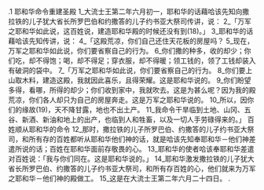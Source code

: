 .1 
耶和华命令重建圣殿 
1_大流士王第二年六月初一，耶和华的话藉哈该先知向撒拉铁的儿子犹大省长所罗巴伯和约撒答的儿子约书亚大祭司传讲，说： 2_「万军之耶和华如此说，这百姓说，建造耶和华殿的时候还没有到(18)。」 3_耶和华的话藉哈该先知传讲，说： 4_「这殿荒凉，你们自己还住天花板的房屋吗？ 5_现在，万军之耶和华如此说，你们要省察自己的行为。 6_你们撒的种多，收的却少；你们吃，却不得饱；喝，却不得足；穿衣服，却不得暖；领工钱的，领了工钱却装入有破洞的袋中。 
7_「万军之耶和华如此说，你们要省察自己的行为。 8_你们要上山取木料，建造这殿，我就因此喜乐，且得荣耀。这是耶和华说的。 9_你们盼望多得，看哪，所得的却少；你们收到家中，我就吹去。这是为甚么呢？因为我的殿荒凉，你们各人却只为自己的房屋奔走。这是万军之耶和华说的。 10_所以，因你们的缘故(19)，天不降甘露，地也不出土产。 11_我命令干旱临到土地、山冈、五谷、新酒、新油和地上的出产，也临到人和牲畜，以及一切人手劳碌得来的。」 
百姓顺从耶和华的命令 
12_那时，撒拉铁的儿子所罗巴伯、约撒答的儿子约书亚大祭司，和所有存的百姓都听从耶和华他们神的话，就是哈该先知奉耶和华－他们神差遣所说的话；百姓在耶和华面前存敬畏的心。 13_耶和华的使者哈该奉耶和华差遣对百姓说：「我与你们同在。这是耶和华说的。」 14_耶和华激发撒拉铁的儿子犹大省长所罗巴伯、约撒答的儿子约书亚大祭司，和所有存百姓的心，他们就来为万军之耶和华－他们神的殿做工。 15_这是在大流士王第二年六月二十四日。 
   .